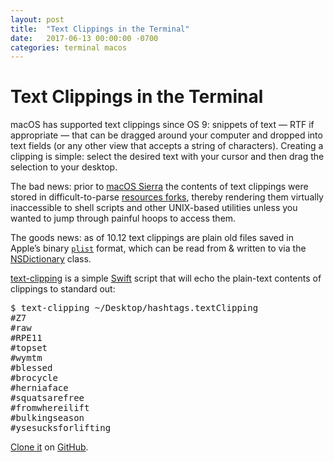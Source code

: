 ```yaml
---
layout: post
title:  "Text Clippings in the Terminal"
date:   2017-06-13 00:00:00 -0700
categories: terminal macos
---
```


# Text Clippings in the Terminal

macOS has supported text clippings since OS 9: snippets of text — RTF if appropriate — that can be dragged around your computer and dropped into text fields (or any other view that accepts a string of characters). Creating a clipping is simple: select the desired text with your cursor and then drag the selection to your desktop.

The bad news: prior to [macOS Sierra](https://www.apple.com/macos) the contents of text clippings were stored in difficult-to-parse [resources forks](https://en.wikipedia.org/wiki/Resource_fork), thereby rendering them virtually inaccessible to shell scripts and other UNIX-based utilities unless you wanted to jump through painful hoops to access them.

The goods news: as of 10.12 text clippings are plain old files saved in Apple’s binary [`plist`](https://developer.apple.com/legacy/library/documentation/Darwin/Reference/ManPages/man5/plist.5.html) format, which  can be read from & written to via the [NSDictionary](https://developer.apple.com/documentation/foundation/nsdictionary) class.

[text-clipping](https://github.com/davidfmiller/bin/blob/master/text-clipping) is a simple [Swift](https://swift.org) script that will echo the plain-text contents of clippings to standard out:

<pre>$ text-clipping ~/Desktop/hashtags.textClipping
#Z7
#raw
#RPE11
#topset
#wymtm
#blessed
#brocycle
#herniaface
#squatsarefree
#fromwhereilift
#bulkingseason
#ysesucksforlifting</pre>

[Clone it](https://github.com/davidfmiller/bin/blob/master/text-clipping) on [GitHub](https://github.com/davidfmiller/bin/).
